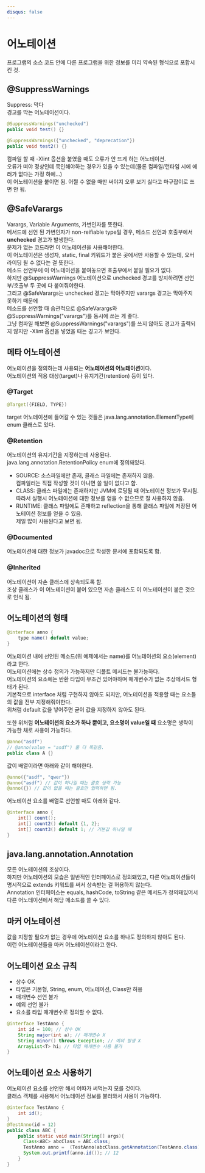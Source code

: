 ```yaml
---
disqus: false
---
```


# 어노테이션
프로그램의 소스 코드 안에 다른 프로그램을 위한 정보를 미리 약속된 형식으로 포함시킨 것.  

## @SuppressWarnings
Suppress: 막다  
경고를 막는 어노테이션이다.  
```java
@SuppressWarnings("unchecked")
public void test() {}

@SuppressWarnings({"unchecked", "deprecation"})
public void test2() {}
```
컴파일 할 때 -Xlint 옵션을 붙였을 때도 오류가 안 뜨게 하는 어노테이션.  
오류가 떠야 정상인데 묵인해야하는 경우가 있을 수 있는데(물론 컴파일/런타임 시에 에러가 없다는 가정 하에...)  
이 어노테이션을 붙이면 됨. 어쩔 수 없을 때만 써야지 오류 보기 싫다고 마구잡이로 쓰면 안 됨.  

## @SafeVarargs
Varargs, Variable Arguments, 가변인자를 뜻한다.  
메서드에 선언 된 가변인자가 non-reifiable type일 경우,
메소드 선언과 호출부에서 **unchecked** 경고가 발생한다.  
문제가 없는 코드라면 이 어노테이션을 사용해야한다.  
이 어노테이션은 생성자, static, final 키워드가 붙은 곳에서만 사용할 수 있는데,
오버라이딩 될 수 없다는 걸 뜻한다.  
메소드 선언부에 이 어노테이션을 붙여놓으면 호출부에서 붙일 필요가 없다.  
하지만 @SuppressWarnings 어노테이션으로 unchecked 경고를 방지하려면 선언부/호출부 두 곳에 다 붙여줘야한다.  
그리고 @SafeVarargs는 unchecked 경고는 막아주지만 varargs 경고는 막아주지 못하기 때문에  
메소드를 선언할 때 습관적으로 @SafeVarargs와 @SuppressWarnings("varargs")를 동시에 쓰는 게 좋다.  
그냥 컴파일 해보면 @SuppressWarnings("varargs")를 쓰지 않아도 경고가 출력되지 않지만 -Xlint 옵션을 넣었을 때는 경고가 보인다.  

## 메타 어노테이션
어노테이션을 정의하는데 사용되는 **어노테이션의 어노테이션**이다.  
어노테이션의 적용 대상(target)나 유지기간(retention) 등이 있다.  

### @Target
```java
@Target({FIELD, TYPE})
```
target 어노테이션에 들어갈 수 있는 것들은 java.lang.annotation.ElementType에 enum 클래스로 있다.

### @Retention
어노테이션의 유지기간을 지정하는데 사용된다.  
java.lang.annotation.RetentionPolicy enum에 정의돼있다.  
* SOURCE: 소스파일에만 존재, 클래스 파일에는 존재하지 않음.  
컴파일러는 직접 작성할 것이 아니면 쓸 일이 없다고 함.  
* CLASS: 클래스 파일에는 존재하지만 JVM에 로딩될 때 어노테이션 정보가 무시됨.  
따라서 실행시 어노테이션에 대한 정보를 얻을 수 없으므로 잘 사용하지 않음.  
* RUNTIME: 클래스 파일에도 존재하고 reflection을 통해 클래스 파일에 저장된 어노테이션 정보를 얻을 수 있음.  
제일 많이 사용된다고 보면 됨.  

### @Documented
어노테이션에 대한 정보가 javadoc으로 작성한 문서에 포함되도록 함.  

### @Inherited
어노테이션이 자손 클래스에 상속되도록 함.  
조상 클래스가 이 어노테이션이 붙어 있으면 자손 클래스도 이 어노테이션이 붙은 것으로 인식 됨.  

## 어노테이션의 형태
```java
@interface anno {
    type name() default value;
}
```

어노테이션 내에 선언된 메소드(위 예제에서는 name)를 어노테이션의 요소(element)라고 한다.  
어노테이션에는 상수 정의가 가능하지만 디폴트 메서드는 불가능하다.  
어노테이션의 요소에는 반환 타입이 무조건 있어야하며 매개변수가 없는 추상메서드 형태가 된다.  
기본적으로 interface 처럼 구현하지 않아도 되지만, 어노테이션을 적용할 때는 요소들의 값을 전부 지정해줘야한다.  
위처럼 default 값을 넣어주면 굳이 값을 지정하지 않아도 된다.  

또한 위처럼 **어노테이션의 요소가 하나 뿐이고, 요소명이 value일 때** 요소명은 생략이 가능한 채로 사용이 가능하다.  
```java
@anno("asdf")
// @anno(value = "asdf") 둘 다 똑같음.
public class A {}
```

값이 배열이라면 아래와 같이 해야한다.  
```java
@anno({"asdf", "qwer"})
@anno("asdf") // 값이 하나일 때는 괄호 생략 가능
@anno({}) // 값이 없을 때는 괄호만 입력하면 됨.
```

어노테이션 요소를 배열로 선언할 때도 아래와 같다.  
```java
@interface anno {
    int[] count();
    int[] count2() default {1, 2};
    int[] count3() default 1; // 기본값 하나일 때
}
```

## java.lang.annotation.Annotation
모든 어노테이션의 조상이다.  
하지만 어노테이션의 모습은 일반적인 인터페이스로 정의돼있고, 다른 어노테이션들이 명시적으로 extends 키워드를 써서 상속받는 걸 허용하지 않는다.  
Annotation 인터페이스는 equals, hashCode, toString 같은 메서드가 정의돼있어서 다른 어노테이션에서 해당 메소드를 쓸 수 있다.  

## 마커 어노테이션
값을 지정할 필요가 없는 경우에 어노테이션 요소를 하나도 정의하지 않아도 된다.  
이런 어노테이션들을 마커 어노테이션이라고 한다.  

## 어노테이션 요소 규칙
* 상수 OK  
* 타입은 기본형, String, enum, 어노테이션, Class만 허용  
* 매개변수 선언 불가  
* 예외 선언 불가  
* 요소를 타입 매개변수로 정의할 수 없다.  
```java
@interface TestAnno {
    int id = 100; // 상수 OK
    String major(int a); // 매개변수 X
    String minor() throws Exception; // 예외 발생 X
    ArrayList<T> hi; // 타입 매개변수 사용 불가
}
```

## 어노테이션 요소 사용하기
어노테이션 요소를 선언만 해서 어따가 써먹는지 모를 것이다.  
클래스 객체를 사용해서 어노테이션 정보를 불러와서 사용이 가능하다.  
```java
@interface TestAnno {
    int id();
}
@TestAnno(id = 12)
public class ABC {
    public static void main(String[] args){
      Class<ABC> abcClass = ABC.class;
      TestAnno anno =  (TestAnno)abcClass.getAnnotation(TestAnno.class);
      System.out.printf(anno.id()); // 12
    }
}
```